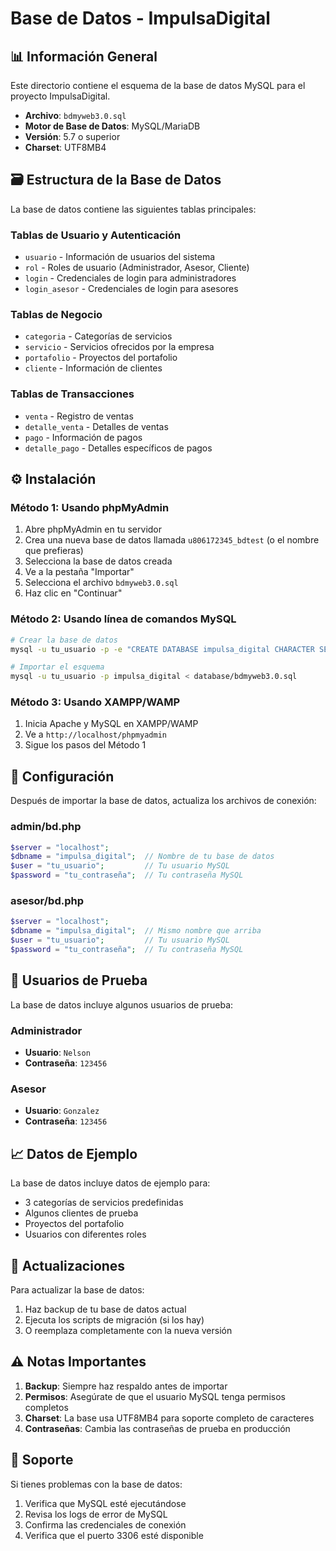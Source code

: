 # Base de Datos - ImpulsaDigital

## 📊 Información General

Este directorio contiene el esquema de la base de datos MySQL para el proyecto ImpulsaDigital.

- **Archivo**: `bdmyweb3.0.sql`
- **Motor de Base de Datos**: MySQL/MariaDB
- **Versión**: 5.7 o superior
- **Charset**: UTF8MB4

## 🗃️ Estructura de la Base de Datos

La base de datos contiene las siguientes tablas principales:

### Tablas de Usuario y Autenticación
- `usuario` - Información de usuarios del sistema
- `rol` - Roles de usuario (Administrador, Asesor, Cliente)
- `login` - Credenciales de login para administradores
- `login_asesor` - Credenciales de login para asesores

### Tablas de Negocio
- `categoria` - Categorías de servicios
- `servicio` - Servicios ofrecidos por la empresa
- `portafolio` - Proyectos del portafolio
- `cliente` - Información de clientes

### Tablas de Transacciones
- `venta` - Registro de ventas
- `detalle_venta` - Detalles de ventas
- `pago` - Información de pagos
- `detalle_pago` - Detalles específicos de pagos

## ⚙️ Instalación

### Método 1: Usando phpMyAdmin
1. Abre phpMyAdmin en tu servidor
2. Crea una nueva base de datos llamada `u806172345_bdtest` (o el nombre que prefieras)
3. Selecciona la base de datos creada
4. Ve a la pestaña "Importar"
5. Selecciona el archivo `bdmyweb3.0.sql`
6. Haz clic en "Continuar"

### Método 2: Usando línea de comandos MySQL
```bash
# Crear la base de datos
mysql -u tu_usuario -p -e "CREATE DATABASE impulsa_digital CHARACTER SET utf8mb4 COLLATE utf8mb4_general_ci;"

# Importar el esquema
mysql -u tu_usuario -p impulsa_digital < database/bdmyweb3.0.sql
```

### Método 3: Usando XAMPP/WAMP
1. Inicia Apache y MySQL en XAMPP/WAMP
2. Ve a `http://localhost/phpmyadmin`
3. Sigue los pasos del Método 1

## 🔧 Configuración

Después de importar la base de datos, actualiza los archivos de conexión:

### admin/bd.php
```php
$server = "localhost";
$dbname = "impulsa_digital";  // Nombre de tu base de datos
$user = "tu_usuario";         // Tu usuario MySQL
$password = "tu_contraseña";  // Tu contraseña MySQL
```

### asesor/bd.php
```php
$server = "localhost";
$dbname = "impulsa_digital";  // Mismo nombre que arriba
$user = "tu_usuario";         // Tu usuario MySQL
$password = "tu_contraseña";  // Tu contraseña MySQL
```

## 👤 Usuarios de Prueba

La base de datos incluye algunos usuarios de prueba:

### Administrador
- **Usuario**: `Nelson`
- **Contraseña**: `123456`

### Asesor
- **Usuario**: `Gonzalez`
- **Contraseña**: `123456`

## 📈 Datos de Ejemplo

La base de datos incluye datos de ejemplo para:
- 3 categorías de servicios predefinidas
- Algunos clientes de prueba
- Proyectos del portafolio
- Usuarios con diferentes roles

## 🔄 Actualizaciones

Para actualizar la base de datos:
1. Haz backup de tu base de datos actual
2. Ejecuta los scripts de migración (si los hay)
3. O reemplaza completamente con la nueva versión

## ⚠️ Notas Importantes

1. **Backup**: Siempre haz respaldo antes de importar
2. **Permisos**: Asegúrate de que el usuario MySQL tenga permisos completos
3. **Charset**: La base usa UTF8MB4 para soporte completo de caracteres
4. **Contraseñas**: Cambia las contraseñas de prueba en producción

## 🤝 Soporte

Si tienes problemas con la base de datos:
1. Verifica que MySQL esté ejecutándose
2. Revisa los logs de error de MySQL
3. Confirma las credenciales de conexión
4. Verifica que el puerto 3306 esté disponible